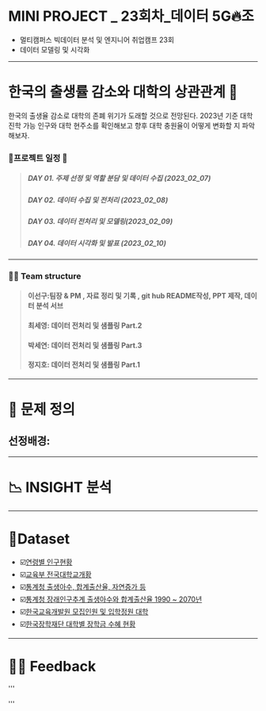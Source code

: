 # MINI PROJECT _ 23회차_데이터 5G🔥조
  * 멀티캠퍼스 빅데이터 분석 및 엔지니어 취업캠프 23회
  * 데이터 모델링 및 시각화
 ---
# 한국의 출생률 감소와 대학의 상관관계 👶
한국의 출생율 감소로 대학의 존폐 위기가 도래할 것으로 전망된다.
2023년 기준 대학 진학 가능 인구와 대학 현주소를 확인해보고
향후 대학 충원율이 어떻게 변화할 지 파악해보자.

### :rocket:프로젝트 일정 :rocket: 
 >##### DAY 01. 주제 선정 및 역할 분담 및 데이터 수집 (2023_02_07)
 >##### DAY 02. 데이터 수집 및 전처리 (2023_02_08)
 >##### DAY 03. 데이터 전처리 및 모델링(2023_02_09)
 >##### DAY 04. 데이터 시각화 및 발표 (2023_02_10)
  
 ---
### 🧑‍🎓 Team structure

 >#### 이선구:팀장 & PM , 자료 정리 및 기록 , git hub README작성, PPT 제작, 데이터 분석 서브
 >#### 최세영: 데이터 전처리 및 샘플링 Part.2 
 >#### 박세연: 데이터 전처리 및 샘플링 Part.3 
 >#### 정지호: 데이터 전처리 및 샘플링 Part.1
 ---

 

# 🏫 문제 정의
 ## 선정배경:


---

# 📉 INSIGHT 분석

---
# 📂Dataset
 * ☑️[연령별 인구현황](https://jumin.mois.go.kr/ageStatMonth.do#none)
 * ☑️[교육부 전국대학교개황](https://www.data.go.kr/data/15100330/fileData.do)
 * ☑️[통계청 출생아수, 합계출산율, 자연증가 등](https://kosis.kr/statHtml/statHtml.do?orgId=101&tblId=INH_1B8000F_01&conn_path=I3)
 * ☑️[통계청 장래인구추계 출생아수와 합계출산율 1990 ~ 2070년](https://kosis.kr/statHtml/statHtml.do?mode=tab&orgId=101&tblId=DT_POPULATION_06)
 * ☑️[한국교육개발원 모집인원 및 입학정원 대학](https://www.data.go.kr/data/15050052/fileData.do)
 * ☑️[한국장학재단 대학별 장학금 수혜 현황](https://www.data.go.kr/data/15038576/fileData.do?recommendDataYn=Y)
 ---
 # 🧑‍🔧 Feedback
 '''
 
 
 '''
 



